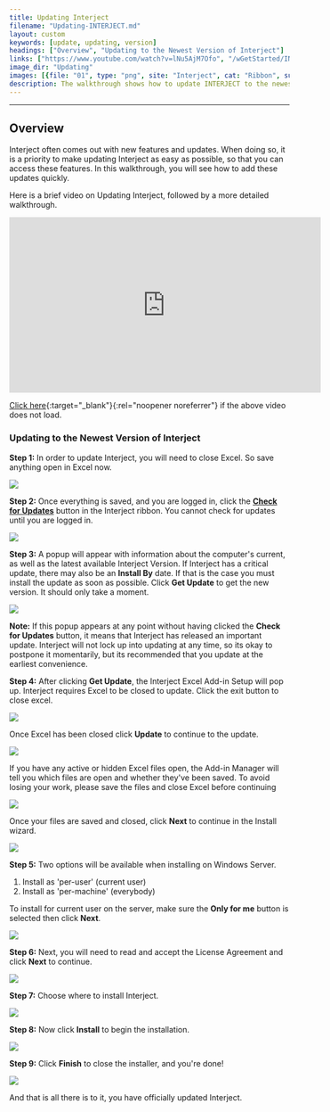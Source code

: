 ```yaml
---
title: Updating Interject
filename: "Updating-INTERJECT.md"
layout: custom
keywords: [update, updating, version]
headings: ["Overview", "Updating to the Newest Version of Interject"]
links: ["https://www.youtube.com/watch?v=lNu5AjM7Ofo", "/wGetStarted/INTERJECT-Ribbon-Menu-Items.html#check-for-updates"]
image_dir: "Updating"
images: [{file: "01", type: "png", site: "Interject", cat: "Ribbon", sub: "", report: "", ribbon: "Simple", config: ""}, {file: "02", type: "png", site: "Interject", cat: "Ribbon", sub: "", report: "", ribbon: "Simple", config: ""}, {file: "03", type: "png", site: "Interject", cat: "Check for Updates", sub: "", report: "", ribbon: "Simple", config: ""}, {file: "04", type: "png", site: "Interject", cat: "Update", sub: "", report: "", ribbon: "Simple", config: ""}, {file: "05", type: "png", site: "Interject", cat: "Update", sub: "", report: "", ribbon: "", config: ""}, {file: "CloseExcel", type: "png", site: "Interject", cat: "Update", sub: "", report: "", ribbon: "", config: ""}, {file: "06", type: "png", site: "Interject", cat: "Installation", sub: "Setup Wizard", report: "", ribbon: "", config: ""}, {file: "06b", type: "png", site: "Interject", cat: "Installation", sub: "Installation Type", report: "", ribbon: "", config: ""}, {file: "07", type: "png", site: "Interject", cat: "Installation", sub: "End-User License Agreement", report: "", ribbon: "", config: ""}, {file: "08", type: "png", site: "Interject", cat: "Installation", sub: "Select Installation Folder", report: "", ribbon: "", config: ""}, {file: "09", type: "png", site: "Interject", cat: "Installation", sub: "Ready to Install", report: "", ribbon: "", config: ""}, {file: "10", type: "png", site: "Interject", cat: "Installation", sub: "Completed Install", report: "", ribbon: "", config: ""}]
description: The walkthrough shows how to update INTERJECT to the newest version
---
```

* * *

## Overview

Interject often comes out with new features and updates. When doing so, it is a priority to make updating Interject as easy as possible, so that you can access these features. In this walkthrough, you will see how to add these updates quickly.

Here is a brief video on Updating Interject, followed by a more detailed walkthrough.

<iframe width="560" height="315" src="https://www.youtube.com/embed/lNu5AjM7Ofo?si=bwwkpHZBTNK-Jtwf" title="YouTube video player" frameborder="0" allow="accelerometer; autoplay; clipboard-write; encrypted-media; gyroscope; picture-in-picture; web-share" allowfullscreen></iframe>

[Click here](https://www.youtube.com/watch?v=lNu5AjM7Ofo){:target="_blank"}{:rel="noopener noreferrer"} if the above video does not load.

### Updating to the Newest Version of Interject

**Step 1:** In order to update Interject, you will need to close Excel. So save anything open in Excel now.

![](/images/Updating/01.png)
<br>

**Step 2:** Once everything is saved, and you are logged in, click the [**Check for Updates**](/wGetStarted/INTERJECT-Ribbon-Menu-Items.html#check-for-updates) button in the Interject ribbon. You cannot check for updates until you are logged in.

![](/images/Updating/02.png)
<br>

**Step 3:** A popup will appear with information about the computer's current, as well as the latest available Interject Version. If Interject has a critical update, there may also be an **Install By** date. If that is the case you must install the update as soon as possible. Click **Get Update** to get the new version. It should only take a moment.

![](/images/Updating/03.png)
<br>

**Note:** If this popup appears at any point without having clicked the **Check for Updates** button, it means that Interject has released an important update. Interject will not lock up into updating at any time, so its okay to postpone it momentarily, but its recommended that you update at the earliest convenience.

**Step 4:** After clicking **Get Update**, the Interject Excel Add-in Setup will pop up. Interject requires Excel to be closed to update. Click the exit button to close excel.

![](/images/Updating/04.png)
<br>

Once Excel has been closed click **Update** to continue to the update.

![](/images/Updating/05.png)
<br>

If you have any active or hidden Excel files open, the Add-in Manager will tell you which files are open and whether they've been saved. To avoid losing your work, please save the files and close Excel before continuing

![](/images/Updating/CloseExcel.png)
<br>

Once your files are saved and closed, click **Next** to continue in the Install wizard.

![](/images/Updating/06.png)
<br>

**Step 5:** Two options will be available when installing on Windows Server.

1. Install as 'per-user' (current user)
2. Install as 'per-machine' (everybody)

To install for current user on the server, make sure the **Only for me** button is selected then click **Next**.

![](/images/Updating/06b.png)
<br>

**Step 6:** Next, you will need to read and accept the License Agreement and click **Next** to continue.

 ![](/images/Updating/07.png)
<br>

**Step 7:** Choose where to install Interject.

![](/images/Updating/08.png)
<br>

**Step 8:** Now click **Install** to begin the installation.

![](/images/Updating/09.png)
<br>

**Step 9:** Click **Finish** to close the installer, and you're done!

![](/images/Updating/10.png)
<br>

And that is all there is to it, you have officially updated Interject.
